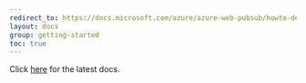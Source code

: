 ```yaml
---
redirect_to: https://docs.microsoft.com/azure/azure-web-pubsub/howto-develop-create-instance
layout: docs
group: getting-started
toc: true
---
```


Click [here](https://docs.microsoft.com/azure/azure-web-pubsub/howto-develop-create-instance) for the latest docs.